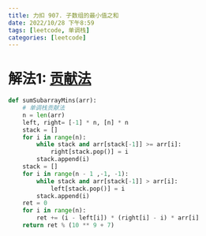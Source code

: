 ```yaml
---
title: 力扣 907. 子数组的最小值之和
date: 2022/10/28 下午8:59
tags: [leetcode, 单调栈]
categories: [leetcode]
---
```


# 解法1: [贡献法](https://leetcode.cn/problems/sum-of-subarray-minimums/solution/by-ac_oier-w2ya/)

```python
def sumSubarrayMins(arr):
    # 单调栈贡献法
    n = len(arr)
    left, right= [-1] * n, [n] * n
    stack = []
    for i in range(n):
        while stack and arr[stack[-1]] >= arr[i]:
            right[stack.pop()] = i
        stack.append(i)
    stack = []
    for i in range(n - 1 ,-1, -1):
        while stack and arr[stack[-1]] > arr[i]:
            left[stack.pop()] = i
        stack.append(i)
    ret = 0
    for i in range(n):
        ret += (i - left[i]) * (right[i] - i) * arr[i]
    return ret % (10 ** 9 + 7)
```